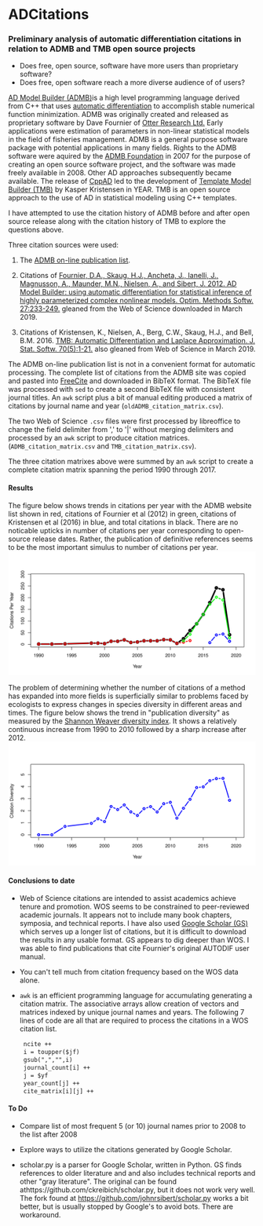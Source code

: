 # ADCitations
### Preliminary analysis of automatic differentiation citations in relation to ADMB and TMB open source projects

- Does free, open source, software have more users than proprietary software?
- Does free, open software reach a more diverse audience of of users? 

[AD Model Builder (ADMB)](http://www.admb-project.org/)is a high level programming language derived from C++ that uses [automatic differentiation](http://www.autodiff.org/?module=Introduction&submenu=FAQ) to accomplish stable numerical function minimization. ADMB was originally created and released as proprietary software by Dave Fournier of  [Otter Research Ltd.](http://otter-rsch.com/) Early applications were estimation of parameters in non-linear statistical models in the field of fisheries management. ADMB is a general purpose software package with potential applications in many fields. Rights to the ADMB software were aquired by the [ADMB Foundation](http://admb-foundation.org/) in 2007 for the purpose of creating an open source software project, and the software was made freely available in 2008. Other AD approaches subsequently became available. The release of [CppAD](http://www.autodiff.org/?module=Tools&tool=CppAD) led to the development of [Template Model Builder (TMB)](https://github.com/kaskr/adcomp) by Kasper Kristensen in YEAR. TMB is an open source approach to the use of AD in statistical modeling using C++ templates.

I have attempted to use the citation history of ADMB before and after open source release along with the citation history of TMB to explore the questions above. 

Three citation sources were used:

1. The [ADMB on-line publication list](http://www.admb-project.org/community/bibliography/).

2. Citations of [Fournier, D.A., Skaug, H.J., Ancheta, J., Ianelli, J., Magnusson, A., Maunder, M.N., Nielsen, A., and Sibert, J. 2012. AD Model Builder: using automatic differentiation for statistical inference of highly parameterized complex nonlinear models. Optim. Methods Softw. 27:233-249.](http://tandfonline.com/doi/abs/10.1080/10556788.2011.597854) gleaned from the Web of Science downloaded in March 2019.

3. Citations of Kristensen, K., Nielsen, A., Berg, C.W., Skaug, H.J., and Bell, B.M. 2016. [TMB: Automatic Differentiation and Laplace Approximation. J. Stat. Softw. 70(5):1-21.](https://www.jstatsoft.org/article/view/v070i05) also gleaned from Web of Science in March 2019.

The ADMB on-line publication list is not in a convenient format for automatic processing. The complete list of citations from the ADMB site was copied and pasted into [FreeCite](http://freecite.library.brown.edu/) and downloaded in BibTeX format. The BibTeX file was processed with `sed` to create a second BibTeX file with consistent journal titles. An `awk` script plus a bit of manual editing produced a matrix of citations by journal name and year (`oldADMB_citation_matrix.csv`).

The two Web of Science `.csv` files were first processed by libreoffice to change the field delimiter from ',' to '|' without merging delimiters and processed by an `awk` script to produce citation matrices. (`ADMB_citation_matrix.csv`
and `TMB_citation_matrix.csv`).

The three citation matrixes above were summed by an `awk` script to create a complete citation matrix spanning the period 1990 through 2017.

#### Results

The figure below shows trends in citations per year with the ADMB website list shown in red, citations of Fournier et al (2012) in green, citations of Kristensen et al (2016) in blue, and total citations in black. There are no noticable upticks in number of citations per year corresponding to open-source release dates. Rather, the publication of definitive references seems to be the most important simulus to number of citations per year.
![Citations per Year](./graphics/cpy.png)

The problem of determining whether the number of citations of a method has expanded into more fields is superficially similar to problems faced by ecologists to express changes in species diversity in different areas and times. The figure below shows the trend in "publication diversity" as measured by the [Shannon Weaver diversity index](https://en.wikipedia.org/wiki/Diversity_index#Shannon_index). It shows a relatively continuous increase from 1990 to 2010 followed by a sharp increase after 2012.
![Shanon Weaver Diversity Index (H))](./graphics/H.png)

#### Conclusions to date

- Web of Science citations are intended to assist academics achieve tenure and promotion. WOS seems to be constrained to peer-reviewed academic journals. It appears not to include many book chapters, symposia, and technical reports. I have also used [Google Scholar (GS)](https://scholar.google.com/) which serves up a longer list of citations, but it is difficult to download the results in any usable format. GS appears to dig deeper than WOS. I was able to find publications that cite Fournier's original AUTODIF user manual.

- You can't tell much from citation frequency based on the WOS data alone.

- `awk` is an efficient programming language for accumulating generating a citation matrix. The associative arrays allow creation of vectors and matrices indexed by unique journal names and years. The following 7 lines of code are all that are required to process the citations in a WOS citation list.

       ncite ++
       i = toupper($jf)
       gsub(",","",i)
       journal_count[i] ++
       j = $yf
       year_count[j] ++
       cite_matrix[i][j] ++

#### To Do
- Compare list of most frequent 5 (or 10) journal names prior to 2008 to the list after 2008

- Explore ways to utilize the citations generated by Google Scholar.

- scholar.py is a parser for Google Scholar, written in Python. GS finds references to older literature and
and also includes technical reports and other "gray literature". 
The original can be found athttps://github.com/ckreibich/scholar.py,
but it does not work very well. The fork found at https://github.com/johnrsibert/scholar.py works a bit better, 
but is usually stopped by Google's to avoid bots. There are workaround.

